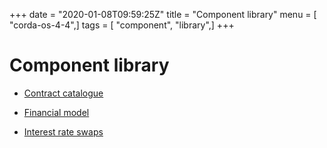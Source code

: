 +++
date = "2020-01-08T09:59:25Z"
title = "Component library"
menu = [ "corda-os-4-4",]
tags = [ "component", "library",]
+++


# Component library


* [Contract catalogue](contract-catalogue.md)

* [Financial model](financial-model.md)

* [Interest rate swaps](contract-irs.md)




